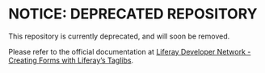 # NOTICE: DEPRECATED REPOSITORY

This repository is currently deprecated, and will soon be removed.

Please refer to the official documentation at
[Liferay Developer Network - Creating Forms with Liferay’s Taglibs](https://dev.liferay.com/develop/tutorials/-/knowledge_base/7-0/creating-forms-with-liferays-taglibs).